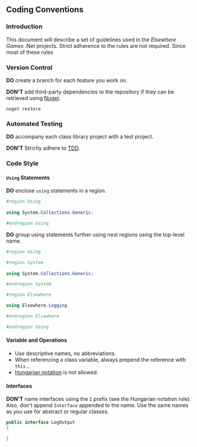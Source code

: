 ## Coding Conventions ##

### Introduction ###

This document will describe a set of guidelines used in the *Elsewhere Games* .Net projects. Strict adherence to the rules are not required. Since most of these rules  

### Version Control ###

**DO** create a branch for each feature you work on.

**DON'T** add third-party dependencies to the repository if they can be retrieved using [Nuget](https://www.nuget.org/).

    nuget restore

### Automated Testing ###

**DO** accompany each class library project with a test project.

**DON'T** Strictly adhere to [TDD](http://en.wikipedia.org/wiki/Test-driven_development).  

### Code Style ###

#### `Using` Statements ####

**DO** enclose `using` statements in a region.

```cs
#region Using
    
using System.Collections.Generic;

#endregion Using
```

**DO** group using statements further using nest regions using the top-level name.

```cs
#region Using

#region System
    
using System.Collections.Generic;

#endregion System

#region Elsewhere

using Elsewhere.Logging

#endregion Elsewhere

#endregion Using
```

#### Variable and Operations ####

- Use descriptive names, no abbreviations.
- When referencing a class variable, always prepend the reference with `this.`.
- [Hungarian notation](http://en.wikipedia.org/wiki/Hungarian_notation) is not allowed.

#### Interfaces ####

**DON'T** name interfaces using the `I` prefix (see the Hungarian notation rule). Also, don't append `Interface` appended to the name. Use the same names as you use for abstract or regular classes.

```cs
public interface LogOutput
{

}
```

